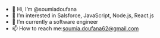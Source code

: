 - 👋 Hi, I’m @soumiadoufana
- 👀 I’m interested in Salsforce, JavaScript, Node.js, React.js
- 🌱 I’m currently a software engineer  
- 📫 How to reach me:soumia.doufana62@gmail.com

<!---
soumiadouf/soumiadouf is a ✨ special ✨ repository because its `README.md` (this file) appears on your GitHub profile.
You can click the Preview link to take a look at your changes.
--->
